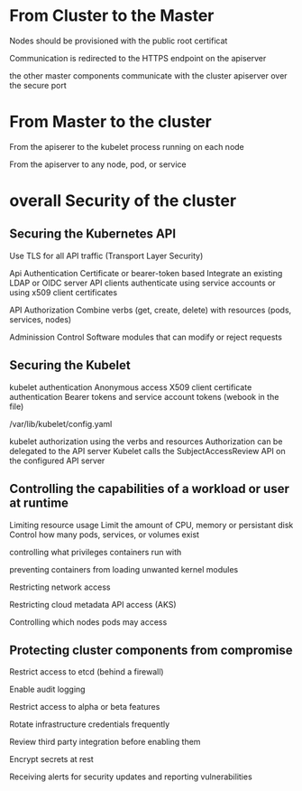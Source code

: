 # From Cluster to the Master

Nodes should be provisioned with the public root certificat

Communication is redirected to the HTTPS endpoint on the apiserver

the other master components communicate with the cluster apiserver over the secure port

# From Master to the cluster

From the apiserer to the kubelet process running on each node

From the apiserver to any node, pod, or service

# overall Security of the cluster

## Securing the Kubernetes API

  Use TLS for all API traffic (Transport Layer Security)

  Api Authentication
    Certificate or bearer-token based
    Integrate an existing LDAP or OIDC server
    API clients authenticate using service accounts or using x509 client certificates
  
  API Authorization
    Combine verbs (get, create, delete) with resources (pods, services, nodes)

  Adminission Control
    Software modules that can modify or reject requests

## Securing the Kubelet

  kubelet authentication
    Anonymous access
    X509 client certificate authentication
    Bearer tokens and service account tokens (webook in the file)

  /var/lib/kubelet/config.yaml

  kubelet authorization
    using the verbs and resources
    Authorization can be delegated to the API server
    Kubelet calls the SubjectAccessReview API on the configured API server

## Controlling the capabilities of a workload or user at runtime

  Limiting resource usage
    Limit the amount of CPU, memory or persistant disk
    Control how many pods, services, or volumes exist

  controlling what privileges containers run with
  
  preventing containers from loading unwanted kernel modules

  Restricting network access

  Restricting cloud metadata API access (AKS)

  Controlling which nodes pods may access

## Protecting cluster components from compromise

  Restrict access to etcd (behind a firewall)

  Enable audit logging

  Restrict access to alpha or beta features
  
  Rotate infrastructure credentials frequently

  Review third party integration before enabling them

  Encrypt secrets at rest

  Receiving alerts for security updates and reporting vulnerabilities


